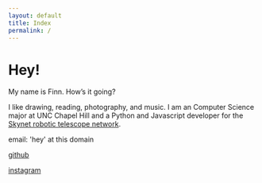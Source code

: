 ```yaml
---
layout: default
title: Index
permalink: /
---
```


# Hey!

My name is Finn. How’s it going?

I like drawing, reading, photography, and music. I am an Computer Science major at UNC Chapel Hill and a Python and Javascript developer for the [Skynet robotic telescope network](https://skynet.unc.edu/).

email: 'hey' at this domain

[github](https://github.com/radiolevity)

[instagram](https://instagram.com/notafinnsta)